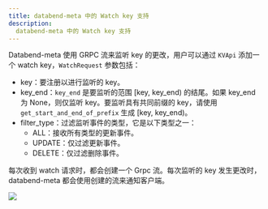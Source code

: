 ```yaml
---
title: databend-meta 中的 Watch key 支持
description: 
  databend-meta 中的 Watch key 支持
---
```


Databend-meta 使用 GRPC 流来监听 key 的更改，用户可以通过 `KVApi` 添加一个 watch key，`WatchRequest` 参数包括：

* key：要注册以进行监听的 key。
* key_end：`key_end` 是要监听的范围 [key, key_end) 的结尾。如果 key_end 为 None，则仅监听 key。要监听具有共同前缀的 key，请使用 `get_start_and_end_of_prefix` 生成 [key, key_end)。
* filter_type：过滤监听事件的类型，它是以下类型之一：
  * ALL：接收所有类型的更新事件。
  * UPDATE：仅过滤更新事件。
  * DELETE：仅过滤删除事件。

每次收到 watch 请求时，都会创建一个 Grpc 流。每次监听的 key 发生更改时，databend-meta 都会使用创建的流来通知客户端。

![](/img/rfc/20220728-metasrv-watch/watchstream.png)